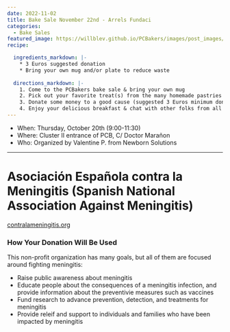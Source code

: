 ```yaml
---
date: 2022-11-02
title: Bake Sale November 22nd - Arrels Fundaci
categories:
  - Bake Sales
featured_image: https://willblev.github.io/PCBakers/images/post_images/bakesale_oct20_A4.jpg
recipe:

  ingredients_markdown: |-
    * 3 Euros suggested donation
    * Bring your own mug and/or plate to reduce waste
  
  directions_markdown: |-
    1. Come to the PCBakers bake sale & bring your own mug
    2. Pick out your favorite treat(s) from the many homemade pastries that are available
    3. Donate some money to a good cause (suggested 3 Euros minimum donation per portion)
    4. Enjoy your delicious breakfast & chat with other folks from all around the PCB
---
```

- When: Thursday, October 20th (9:00-11:30)
- Where: Cluster II entrance of PCB, C/ Doctor Marañon
- Who: Organized by Valentine P. from Newborn Solutions
   
---

# Asociación Española contra la Meningitis (Spanish National Association Against Meningitis)
[contralameningitis.org](https://contralameningitis.org/)

### How Your Donation Will Be Used
This non-profit organization has many goals, but all of them are focused around fighting meningitis: 
- Raise public awareness about meningitis
- Educate people about the consequences of a meningitis infection, and provide information about the preventivie measures such as vaccines
- Fund research to advance prevention, detection, and treatments for meningitis 
- Provide releif and support to individuals and families who have been impacted by meningitis


